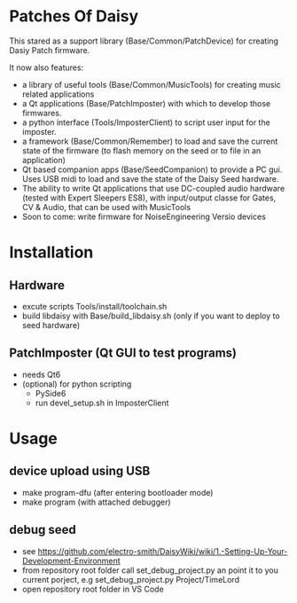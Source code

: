 # Patches Of Daisy

This stared as a support library (Base/Common/PatchDevice) for creating Dasiy Patch firmware.

It now also features:
   * a library of useful tools (Base/Common/MusicTools) for creating music related applications
   * a Qt applications (Base/PatchImposter) with which to develop those firmwares. 
   * a python interface (Tools/ImposterClient) to script user input for the imposter.
   * a framework (Base/Common/Remember) to load and save the current state of the firmware (to flash memory on the seed or to file in an application)
   * Qt based companion apps (Base/SeedCompanion) to provide a PC gui. Uses USB midi to load and save the state of the Daisy Seed hardware.
   * The ability to write Qt applications that use DC-coupled audio hardware (tested with Expert Sleepers ES8), with input/output classe for Gates, CV & Audio, that can be used with MusicTools
   * Soon to come: write firmware for NoiseEngineering Versio devices

# Installation   

## Hardware

 * excute scripts Tools/install/toolchain.sh 
 * build libdaisy with Base/build_libdaisy.sh (only if you want to deploy to seed hardware)

## PatchImposter (Qt GUI to test programs)

 * needs Qt6 
 * (optional) for python scripting 
   * PySide6 
   * run devel_setup.sh in ImposterClient

# Usage

## device upload using USB 
 * make program-dfu (after entering bootloader mode)
 * make program (with attached debugger)

## debug seed

 * see https://github.com/electro-smith/DaisyWiki/wiki/1.-Setting-Up-Your-Development-Environment
 * from repository root folder call set_debug_project.py an point it to you current porject, e.g set_debug_project.py Project/TimeLord
 * open repository root folder in VS Code
 
